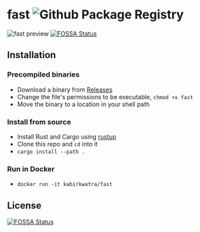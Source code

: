 # fast ![Github Package Registry](https://github.com/KabirKwatra/fast/workflows/Github%20Package%20Registry/badge.svg)

![fast preview](https://s7.gifyu.com/images/fast.gif)
[![FOSSA Status](https://app.fossa.com/api/projects/git%2Bgithub.com%2FKab1r%2Ffast.svg?type=shield)](https://app.fossa.com/projects/git%2Bgithub.com%2FKab1r%2Ffast?ref=badge_shield)

## Installation

### Precompiled binaries

- Download a binary from
  [Releases](https://github.com/KabirKwatra/fast/releases)
- Change the file's permissions to be executable, `chmod +x fast`
- Move the binary to a location in your shell path

### Install from source

- Install Rust and Cargo using [rustup](https://rustup.rs/)
- Clone this repo and `cd` into it
- `cargo install --path .`

### Run in Docker

- `docker run -it kabirkwatra/fast`

## License

[![FOSSA Status](https://app.fossa.com/api/projects/git%2Bgithub.com%2FKab1r%2Ffast.svg?type=large)](https://app.fossa.com/projects/git%2Bgithub.com%2FKab1r%2Ffast?ref=badge_large)
